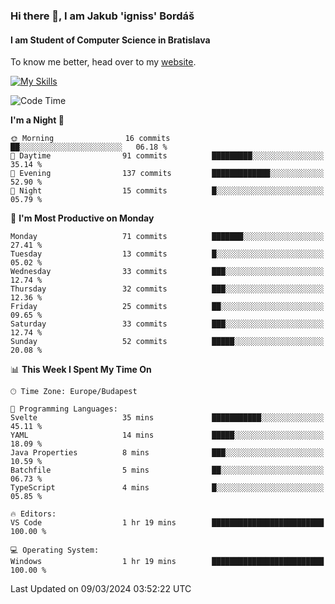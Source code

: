 ### Hi there 👋, I am Jakub 'igniss' Bordáš

#### I am Student of Computer Science in Bratislava
To know me better, head over to my [website](https://bordas.sk).

[![My Skills](https://skillicons.dev/icons?i=js,html,css,figma,svelte,java,kotlin,python,postgresql,typescript,nest,nodejs)](https://bordas.sk)


<!--START_SECTION:waka-->
![Code Time](http://img.shields.io/badge/Code%20Time-1%2C417%20hrs%2038%20mins-blue)

**I'm a Night 🦉** 

```text
🌞 Morning                16 commits          ██░░░░░░░░░░░░░░░░░░░░░░░   06.18 % 
🌆 Daytime                91 commits          █████████░░░░░░░░░░░░░░░░   35.14 % 
🌃 Evening                137 commits         █████████████░░░░░░░░░░░░   52.90 % 
🌙 Night                  15 commits          █░░░░░░░░░░░░░░░░░░░░░░░░   05.79 % 
```
📅 **I'm Most Productive on Monday** 

```text
Monday                   71 commits          ███████░░░░░░░░░░░░░░░░░░   27.41 % 
Tuesday                  13 commits          █░░░░░░░░░░░░░░░░░░░░░░░░   05.02 % 
Wednesday                33 commits          ███░░░░░░░░░░░░░░░░░░░░░░   12.74 % 
Thursday                 32 commits          ███░░░░░░░░░░░░░░░░░░░░░░   12.36 % 
Friday                   25 commits          ██░░░░░░░░░░░░░░░░░░░░░░░   09.65 % 
Saturday                 33 commits          ███░░░░░░░░░░░░░░░░░░░░░░   12.74 % 
Sunday                   52 commits          █████░░░░░░░░░░░░░░░░░░░░   20.08 % 
```


📊 **This Week I Spent My Time On** 

```text
🕑︎ Time Zone: Europe/Budapest

💬 Programming Languages: 
Svelte                   35 mins             ███████████░░░░░░░░░░░░░░   45.11 % 
YAML                     14 mins             █████░░░░░░░░░░░░░░░░░░░░   18.09 % 
Java Properties          8 mins              ███░░░░░░░░░░░░░░░░░░░░░░   10.59 % 
Batchfile                5 mins              ██░░░░░░░░░░░░░░░░░░░░░░░   06.73 % 
TypeScript               4 mins              █░░░░░░░░░░░░░░░░░░░░░░░░   05.85 % 

🔥 Editors: 
VS Code                  1 hr 19 mins        █████████████████████████   100.00 % 

💻 Operating System: 
Windows                  1 hr 19 mins        █████████████████████████   100.00 % 
```


 Last Updated on 09/03/2024 03:52:22 UTC
<!--END_SECTION:waka-->
